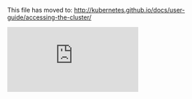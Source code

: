 <!-- BEGIN MUNGE: UNVERSIONED_WARNING -->


<!-- END MUNGE: UNVERSIONED_WARNING -->

This file has moved to: http://kubernetes.github.io/docs/user-guide/accessing-the-cluster/




<!-- BEGIN MUNGE: IS_VERSIONED -->
<!-- TAG IS_VERSIONED -->
<!-- END MUNGE: IS_VERSIONED -->


<!-- BEGIN MUNGE: GENERATED_ANALYTICS -->
[![Analytics](https://kubernetes-site.appspot.com/UA-36037335-10/GitHub/docs/user-guide/accessing-the-cluster.md?pixel)]()
<!-- END MUNGE: GENERATED_ANALYTICS -->
